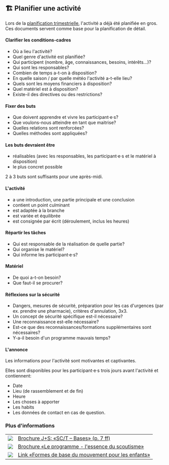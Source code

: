 🏗️ Planifier une activité
----------------

Lors de la [planification trimestrielle](/fr/article/05), l'activité a déjà été planifiée en gros. Ces documents servent comme base pour la planification de détail.

#### Clarifier les conditions-cadres

*   Où a lieu l'activité?
*   Quel genre d'activité est planifiée?
*   Qui participent (nombre, âge, connaissances, besoins, intérêts…)?
*   Qui sont les responsables?
*   Combien de temps a-t-on à disposition?
*   En quelle saison / par quelle météo l'activité a-t-elle lieu?
*   Quels sont les moyens financiers à disposition?
*   Quel matériel est à disposition?
*   Existe-il des directives ou des restrictions?

#### Fixer des buts

*   Que doivent apprendre et vivre les participant·e·s?
*   Que voulons-nous atteindre en tant que maitrise?
*   Quelles relations sont renforcées?
*   Quelles méthodes sont appliquées?

#### Les buts devraient être

*   réalisables (avec les responsables, les participant·e·s et le matériel à disposition)
*   le plus concret possible

2 à 3 buts sont suffisants pour une après-midi.

#### L'activité

*   a une introduction, une partie principale et une conclusion
*   contient un point culminant
*   est adaptée à la branche
*   est variée et équilibrée
*   est consignée par écrit (déroulement, inclus les heures)

#### Répartir les tâches

*   Qui est responsable de la réalisation de quelle partie?
*   Qui organise le matériel?
*   Qui informe les participant·e·s?

#### Matériel

*   De quoi a-t-on besoin?
*   Que faut-il se procurer?

#### Réflexions sur la sécurité
*   Dangers, mesures de sécurité, préparation pour les cas d'urgences (par ex. prendre une pharmacie), critères d'annulation, 3x3.
*   Un concept de sécurité spécifique est-il nécessaire?
*   Une reconnaissance est-elle nécessaire?
*   Est-ce que des reconnaissances/formations supplémentaires sont nécessaires?
*   Y-a-il besoin d'un programme mauvais temps?

#### L'annonce

Les informations pour l'activité sont motivantes et captivantes.

Elles sont disponibles pour les participant·e·s trois jours avant l'activité et contiennent:

*   Date
*   Lieu (de rassemblement et de fin)
*   Heure
*   Les choses à apporter
*   Les habits
*   Les données de contact en cas de question.

### Plus d'informations
| | |
|---|---|
| [![](images/piktos/2_JundS.png)][1] | [Brochure J+S: «SC/T – Bases» (p. 7 ff)][1] |
| [![](images/piktos/5_Programm.png)][2] | [Brochure «Le programme - l'essence du scoutisme»][2] |
| [![](images/piktos/www.png)][3] | [Link «Formes de base du mouvement pour les enfants»][3] |

[1]: https://pfadi.swiss/media/files/0c/2014brolstgrundlagenf2.pdf
[2]: https://issuu.com/pbs-msds-mss/docs/rz_05_programm_fr_201607_issuu
[3]: https://pfadi.swiss/media/files/58/j-s-kids_aide_memoire_des_modules_ludiques_et_sportifs_varies_f.pdf
